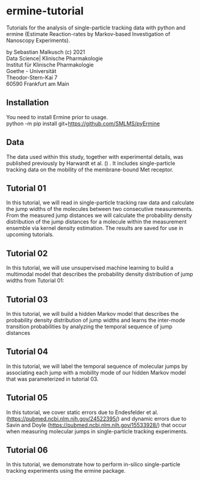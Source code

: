 # ermine-tutorial
Tutorials for the analysis of single-particle tracking data with python and ermine (Estimate Reaction-rates by Markov-based Investigation of Nanoscopy Experiments).   

by Sebastian Malkusch (c) 2021  
Data Science| Klinische Pharmakologie  
Institut für Klinische Pharmakologie  
Goethe - Universität  
Theodor-Stern-Kai 7  
60590 Frankfurt am Main

## Installation
You need to install Ermine prior to usage.   
python -m pip install git+https://github.com/SMLMS/pyErmine

## Data
The data used within this study, together with experimental details, was published previously by Harwardt et al. () . It includes single-particle tracking data on the mobility of the membrane-bound Met receptor.

## Tutorial 01
In this tutorial, we will read in single-particle tracking raw data and calculate the jump widths of the molecules between two consecutive measurements. From the measured jump distances we will calculate the probability density distribution of the jump distances for a molecule within the measurement ensemble via kernel density estimation. The results are saved for use in upcoming tutorials.

## Tutorial 02
In this tutorial, we will use unsupervised machine learning to build a multimodal model that describes the probability density distribution of jump widths from Tutorial 01:

## Tutorial 03
In this tutorial, we will build a hidden Markov model that describes the probability density distribution of jump widths and learns the inter-mode transition probabilities by analyzing the temporal sequence of jump distances

## Tutorial 04
In this tutorial, we will label the temporal sequence of molecular jumps by associating each jump with a mobility mode of our hidden Markov model that was parameterized in tutorial 03.

## Tutorial 05
In this tutorial, we cover static errors due to Endesfelder et al. (https://pubmed.ncbi.nlm.nih.gov/24522395/) and dynamic errors due to Savin and Doyle (https://pubmed.ncbi.nlm.nih.gov/15533928/) that occur when measuring molecular jumps in single-particle tracking experiments.

## Tutorial 06
In this tutorial, we demonstrate how to perform in-silico single-particle tracking experiments using the ermine package.
